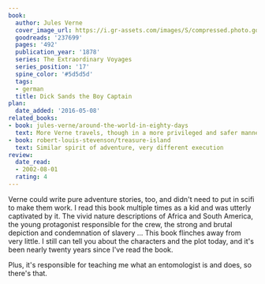 ```yaml
---
book:
  author: Jules Verne
  cover_image_url: https://i.gr-assets.com/images/S/compressed.photo.goodreads.com/books/1298481301l/237699._SX98_.jpg
  goodreads: '237699'
  pages: '492'
  publication_year: '1878'
  series: The Extraordinary Voyages
  series_position: '17'
  spine_color: '#5d5d5d'
  tags:
  - german
  title: Dick Sands the Boy Captain
plan:
  date_added: '2016-05-08'
related_books:
- book: jules-verne/around-the-world-in-eighty-days
  text: More Verne travels, though in a more privileged and safer manner.
- book: robert-louis-stevenson/treasure-island
  text: Similar spirit of adventure, very different execution
review:
  date_read:
  - 2002-08-01
  rating: 4
---
```


Verne could write pure adventure stories, too, and didn't need to put in scifi to make them work. I read this book
multiple times as a kid and was utterly captivated by it. The vivid nature descriptions of Africa and South America, the
young protagonist responsible for the crew, the strong and brutal depiction and condemnation of slavery … This book
flinches away from very little. I still can tell you about the characters and the plot today, and it's been nearly
twenty years since I've read the book.

Plus, it's responsible for teaching me what an entomologist is and does, so there's that.

